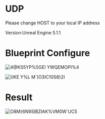 # UDP

Please change HOST to your local IP address

Version:Unreal Engine 5.1.1
 
# Blueprint Configure

![4@KS5YP%5GEI YWQEMOPI%4](https://github.com/Nanfengzhiwo1/UE5UDP/assets/107869748/b6958ec6-118e-477e-b547-6a6216144e00)


![}IKE Y%L M`)O3IC10S8}2I](https://github.com/Nanfengzhiwo1/UE5UDP/assets/107869748/8b58636c-a06a-4247-b685-e5f0317933fd)

# Result

![O8M}6N9SIBZIAK%VM0W`UC5](https://github.com/Nanfengzhiwo1/UE5UDP/assets/107869748/c894811c-8308-42ff-a3b7-d8b36ac99461)
